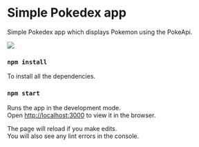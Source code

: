 # Simple Pokedex app

Simple Pokedex app which displays Pokemon using the PokeApi.

![](pokedemo.gif)

### `npm install`

To install all the dependencies.

### `npm start`

Runs the app in the development mode.\
Open [http://localhost:3000](http://localhost:3000) to view it in the browser.

The page will reload if you make edits.\
You will also see any lint errors in the console.
